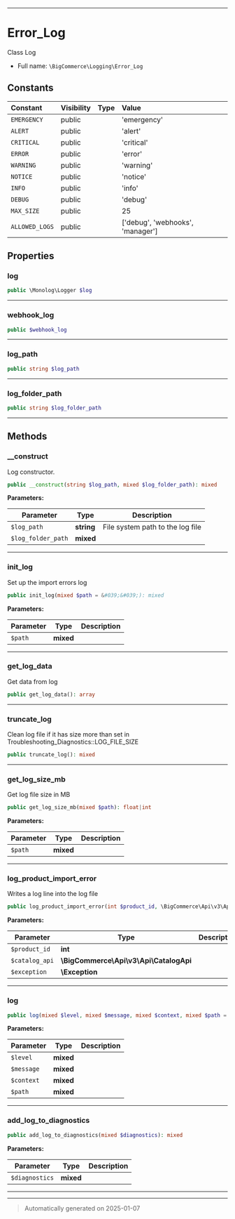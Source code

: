 ***

# Error_Log

Class Log



* Full name: `\BigCommerce\Logging\Error_Log`


## Constants

| Constant | Visibility | Type | Value |
|:---------|:-----------|:-----|:------|
|`EMERGENCY`|public| |&#039;emergency&#039;|
|`ALERT`|public| |&#039;alert&#039;|
|`CRITICAL`|public| |&#039;critical&#039;|
|`ERROR`|public| |&#039;error&#039;|
|`WARNING`|public| |&#039;warning&#039;|
|`NOTICE`|public| |&#039;notice&#039;|
|`INFO`|public| |&#039;info&#039;|
|`DEBUG`|public| |&#039;debug&#039;|
|`MAX_SIZE`|public| |25|
|`ALLOWED_LOGS`|public| |[&#039;debug&#039;, &#039;webhooks&#039;, &#039;manager&#039;]|

## Properties


### log



```php
public \Monolog\Logger $log
```







***

### webhook_log



```php
public $webhook_log
```







***

### log_path



```php
public string $log_path
```







***

### log_folder_path



```php
public string $log_folder_path
```







***

## Methods


### __construct

Log constructor.

```php
public __construct(string $log_path, mixed $log_folder_path): mixed
```








**Parameters:**

| Parameter | Type | Description |
|-----------|------|-------------|
| `$log_path` | **string** | File system path to the log file |
| `$log_folder_path` | **mixed** |  |





***

### init_log

Set up the import errors log

```php
public init_log(mixed $path = &#039;&#039;): mixed
```








**Parameters:**

| Parameter | Type | Description |
|-----------|------|-------------|
| `$path` | **mixed** |  |





***

### get_log_data

Get data from log

```php
public get_log_data(): array
```












***

### truncate_log

Clean log file if it has size more than set in Troubleshooting_Diagnostics::LOG_FILE_SIZE

```php
public truncate_log(): mixed
```












***

### get_log_size_mb

Get log file size in MB

```php
public get_log_size_mb(mixed $path): float|int
```








**Parameters:**

| Parameter | Type | Description |
|-----------|------|-------------|
| `$path` | **mixed** |  |





***

### log_product_import_error

Writes a log line into the log file

```php
public log_product_import_error(int $product_id, \BigCommerce\Api\v3\Api\CatalogApi $catalog_api, \Exception $exception): mixed
```








**Parameters:**

| Parameter | Type | Description |
|-----------|------|-------------|
| `$product_id` | **int** |  |
| `$catalog_api` | **\BigCommerce\Api\v3\Api\CatalogApi** |  |
| `$exception` | **\Exception** |  |





***

### log



```php
public log(mixed $level, mixed $message, mixed $context, mixed $path = &#039;&#039;): mixed
```








**Parameters:**

| Parameter | Type | Description |
|-----------|------|-------------|
| `$level` | **mixed** |  |
| `$message` | **mixed** |  |
| `$context` | **mixed** |  |
| `$path` | **mixed** |  |





***

### add_log_to_diagnostics



```php
public add_log_to_diagnostics(mixed $diagnostics): mixed
```








**Parameters:**

| Parameter | Type | Description |
|-----------|------|-------------|
| `$diagnostics` | **mixed** |  |





***


***
> Automatically generated on 2025-01-07
